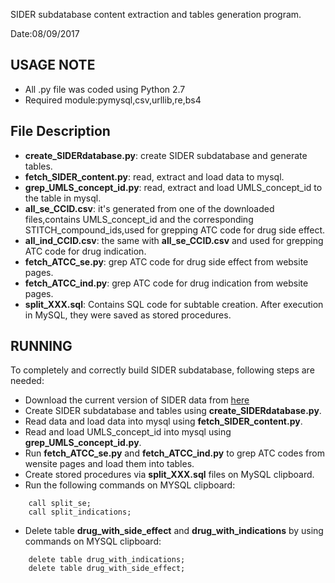 SIDER subdatabase content extraction and tables generation program.

Date:08/09/2017

USAGE NOTE
-----
+ All .py file was coded using Python 2.7
+ Required module:pymysql,csv,urllib,re,bs4

File Description
-----
+ **create_SIDERdatabase.py**: create SIDER subdatabase and generate tables.
+ **fetch_SIDER_content.py**: read, extract and load data to mysql.
+ **grep_UMLS_concept_id.py**: read, extract and load UMLS_concept_id to the table in mysql.
+ **all_se_CCID.csv**: it's generated from one of the downloaded files,contains UMLS_concept_id and the corresponding STITCH_compound_ids,used for grepping ATC code for drug side effect.
+ **all_ind_CCID.csv**: the same with **all_se_CCID.csv** and used for grepping ATC code for drug indication.
+ **fetch_ATCC_se.py**: grep ATC code for drug side effect from website pages.
+ **fetch_ATCC_ind.py**: grep ATC code for drug indication from website pages.
+ **split_XXX.sql**: Contains SQL code for subtable creation. After execution in MySQL, they were saved as stored procedures.
 

RUNNING
------
To completely and correctly build SIDER subdatabase, following steps are needed:

+ Download the current version of SIDER data from [here](http://sideeffects.embl.de/download/)
+ Create SIDER subdatabase and tables using **create_SIDERdatabase.py**.
+ Read data and load data into mysql using **fetch_SIDER_content.py**. 
+ Read and load UMLS_concept_id into mysql using **grep_UMLS_concept_id.py**.
+ Run **fetch_ATCC_se.py** and **fetch_ATCC_ind.py** to grep ATC codes from wensite pages and load them into tables.
+ Create stored procedures via **split_XXX.sql** files on  MySQL clipboard.
+ Run the following commands on MYSQL clipboard:
```
	call split_se;
	call split_indications;
```
+ Delete table **drug_with_side_effect** and **drug_with_indications** by using commands on MYSQL clipboard:
```
	delete table drug_with_indications;
	delete table drug_with_side_effect;
```   
